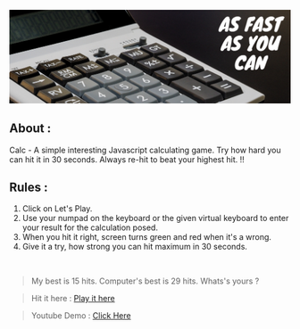 ![](./bg.png)

## About :

Calc - A simple interesting Javascript calculating game. Try how hard you can hit it in 30 seconds. Always re-hit to beat your highest hit. !!

## Rules :

1. Click on Let's Play.
2. Use your numpad on the keyboard or the given virtual keyboard to enter your result for the calculation posed.
3. When you hit it right, screen turns green and red when it's a wrong.
4. Give it a try, how strong you can hit maximum in 30 seconds.

<br>

> My best is 15 hits.
> Computer's best is 29 hits.
> Whats's yours ?

> Hit it here :
> [Play it here](https://gudivaraprasad.github.io/Projects/JS_Calc_Game/)

> Youtube Demo :
> [Click Here](https://www.youtube.com/channel/UCR2gr-sBjqnH0gW-Ca6i7Hw?sub_confirmation=1)

